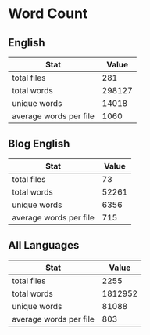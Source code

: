 # Word Count

## English

Stat | Value
---- | -----
total files | 281
total words | 298127
unique words | 14018
average words per file | 1060

## Blog English

Stat | Value
---- | -----
total files | 73
total words | 52261
unique words | 6356
average words per file | 715

## All Languages

Stat | Value
---- | -----
total files | 2255
total words | 1812952
unique words | 81088
average words per file | 803
